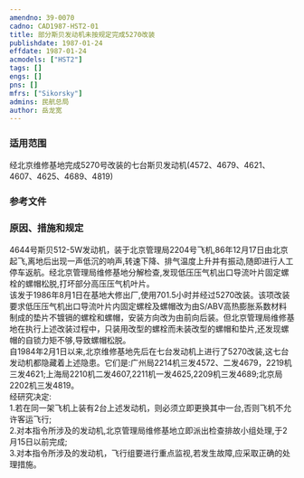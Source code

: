 ```yaml
---
amendno: 39-0070  
cadno: CAD1987-HST2-01  
title: 部分斯贝发动机未按规定完成5270改装  
publishdate: 1987-01-24  
effdate: 1987-01-24  
acmodels: ["HST2"]  
tags: []  
engs: []  
pns: []  
mfrs: ["Sikorsky"]  
admins: 民航总局  
author: 岳龙宽  
---
```

  
### 适用范围  
经北京维修基地完成5270号改装的七台斯贝发动机(4572、4679、4621、4607、4625、4689、4819)  
  
<!--more-->  
### 参考文件  
  
### 原因、措施和规定  
4644号斯贝512-5W发动机，装于北京管理局2204号飞机,86年12月17日由北京起飞,离地后出现一声低沉的响声,转速下降、排气温度上升并有振动,随即进行人工停车返航。经北京管理局维修基地分解检查,发现低压压气机出口导流叶片固定螺栓的螺帽松脱,打坏部分高压压气机叶片。  
该发于1986年8月1日在基地大修出厂,使用701.5小时并经过5270改装。该项改装要求低压压气机出口导流叶片内固定螺栓及螺帽改为由S/ABV高热膨胀系数材料制成的垫片不镀镉的螺栓和螺帽，安装方向改为由前向后装。但北京管理局维修基地在执行上述改装过程中，只装用改型的螺栓而未装改型的螺帽和垫片,还发现螺帽的自锁力矩不够,导致螺帽松脱。  
    自1984年2月1日以来,北京维修基地先后在七台发动机上进行了5270改装,这七台发动机都隐藏着上述隐患。它们是:广州局2214机三发4572、二发4679，2219机三发4621;上海局2210机二发4607,2211机一发4625,2209机三发4689;北京局2202机三发4819。  
    经研究决定:  
    1.若在同一架飞机上装有2台上述发动机，则必须立即更换其中一台,否则飞机不允许客运飞行;  
    2.对本指令所涉及的发动机,北京管理局维修基地立即派出检查排故小组处理,于2月15日以前完成;  
    3.对本指令所涉及的发动机，飞行组要进行重点监视,若发生故障,应采取正确的处理措施。  
  
